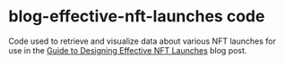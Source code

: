 # blog-effective-nft-launches code

Code used to retrieve and visualize data about various NFT launches for use in the [Guide to Designing Effective NFT Launches](https://www.paradigm.xyz/2021/10/a-guide-to-designing-effective-nft-launches/) blog post.
